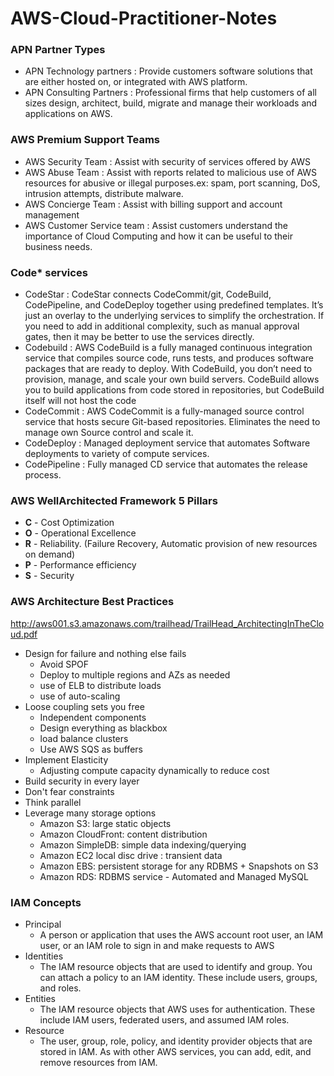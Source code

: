 # AWS-Cloud-Practitioner-Notes


### APN Partner Types
* APN Technology partners : Provide customers software solutions that are either hosted on, or integrated with AWS platform. 
* APN Consulting Partners : Professional firms that help customers of all sizes design, architect, build, migrate and manage their workloads and applications on AWS.


### AWS Premium Support Teams
* AWS Security Team : Assist with security of services offered by AWS
* AWS Abuse Team : Assist with reports related to malicious use of AWS resources for abusive or illegal purposes.ex: spam, port scanning, DoS, intrusion attempts, distribute malware.
* AWS Concierge Team : Assist with billing support and account management
* AWS Customer Service team : Assist customers understand the importance of Cloud Computing and how it can be useful to their business needs.


### Code* services

* CodeStar : CodeStar connects CodeCommit/git, CodeBuild, CodePipeline, and CodeDeploy together using predefined templates. It’s just an overlay to the underlying services to simplify the orchestration. If you need to add in additional complexity, such as manual approval gates, then it may be better to use the services directly.
* Codebuild : AWS CodeBuild is a fully managed continuous integration service that compiles source code, runs tests, and produces software packages that are ready to deploy. With CodeBuild, you don’t need to provision, manage, and scale your own build servers. CodeBuild allows you to build applications from code stored in repositories, but CodeBuild itself will not host the code
* CodeCommit : AWS CodeCommit is a fully-managed source control service that hosts secure Git-based repositories. Eliminates the need to manage own Source control and scale it.
* CodeDeploy : Managed deployment service that automates Software deployments to variety of compute services.
* CodePipeline : Fully managed CD service that automates the release process.


### AWS WellArchitected Framework 5 Pillars

* **C** - Cost Optimization
* **O** - Operational Excellence
* **R** - Reliability. (Failure Recovery, Automatic provision of new resources on demand)
* **P** - Performance efficiency
* **S** - Security


### AWS Architecture Best Practices
http://aws001.s3.amazonaws.com/trailhead/TrailHead_ArchitectingInTheCloud.pdf

- Design for failure and nothing else fails
  - Avoid SPOF
  - Deploy to multiple regions and AZs as needed
  - use of ELB to distribute loads
  - use of auto-scaling
- Loose coupling sets you free
  - Independent components 
  - Design everything as blackbox
  - load balance clusters
  - Use AWS SQS as buffers
- Implement Elasticity
  - Adjusting compute capacity dynamically to reduce cost
- Build security in every layer
- Don't fear constraints
- Think parallel
- Leverage many storage options
  - Amazon S3: large static objects
  - Amazon CloudFront: content distribution
  - Amazon SimpleDB: simple data indexing/querying
  - Amazon EC2 local disc drive : transient data
  - Amazon EBS: persistent storage for any RDBMS + Snapshots on S3
  - Amazon RDS: RDBMS service - Automated and Managed MySQL


### IAM Concepts

- Principal 
   - A person or application that uses the AWS account root user, an IAM user, or an IAM role to sign in and make requests to AWS
- Identities
   - The IAM resource objects that are used to identify and group. You can attach a policy to an IAM identity. These include users, groups, and roles.
- Entities
   - The IAM resource objects that AWS uses for authentication. These include IAM users, federated users, and assumed IAM roles.
- Resource
   - The user, group, role, policy, and identity provider objects that are stored in IAM. As with other AWS services, you can add, edit, and remove resources from IAM.
